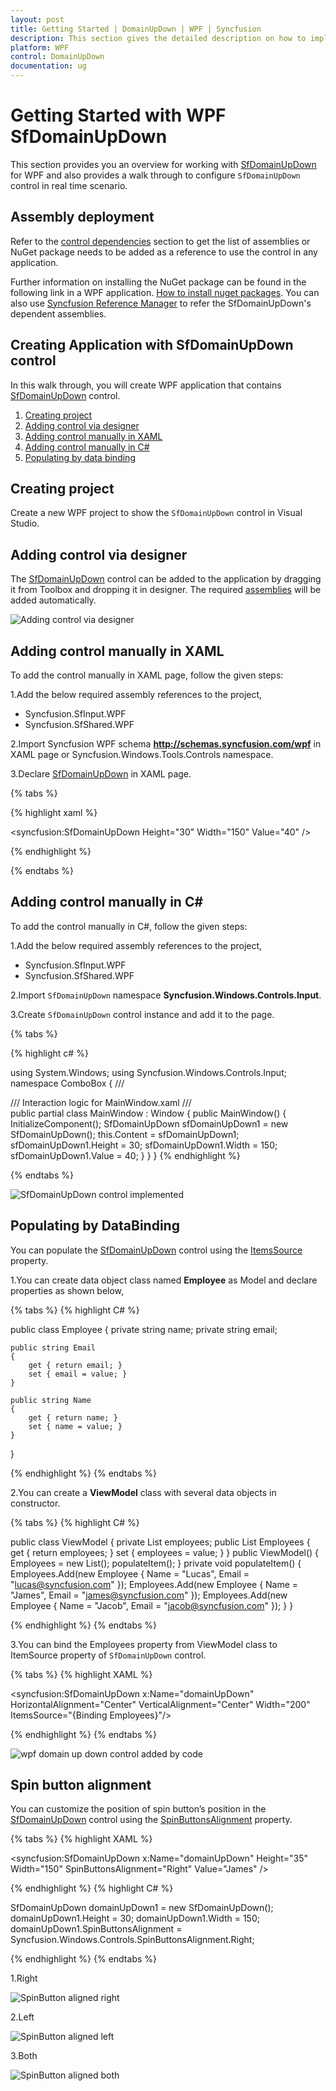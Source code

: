 ```yaml
---
layout: post
title: Getting Started | DomainUpDown | WPF | Syncfusion
description: This section gives the detailed description on how to implement the SfDomainUpDown control in WPF application..
platform: WPF
control: DomainUpDown
documentation: ug
---
```


# Getting Started with WPF SfDomainUpDown 

This section provides you an overview for working with [SfDomainUpDown](https://help.syncfusion.com/cr/wpf/Syncfusion.Windows.Controls.Input.SfDomainUpDown.html) for WPF and also provides a walk through to configure `SfDomainUpDown` control in real time scenario.

## Assembly deployment

Refer to the [control dependencies](https://help.syncfusion.com/wpf/control-dependencies#sfdomainupdown) section to get the list of assemblies or NuGet package needs to be added as a reference to use the control in any application.

Further information on installing the NuGet package can be found in the following link in a WPF application. [How to install nuget packages](https://help.syncfusion.com/wpf/visual-studio-integration/nuget-packages). You can also use [Syncfusion Reference Manager](https://help.syncfusion.com/wpf/visual-studio-integration/visual-studio-extensions/add-references) to refer the SfDomainUpDown's dependent assemblies.

## Creating Application with SfDomainUpDown control

In this walk through, you will create WPF application that contains [SfDomainUpDown](https://help.syncfusion.com/cr/wpf/Syncfusion.Windows.Controls.Input.SfDomainUpDown.html) control.

1. [Creating project](#Creating-the-project)
2. [Adding control via designer](#Adding-control-via-designer)
3. [Adding control manually in XAML](#Adding-control-manually-in-XAML)
4. [Adding control manually in C#](#Adding-control-manually-in-C#)
5. [Populating by data binding](#Populating-by-DataBinding)

## Creating project

Create a new WPF project to show the `SfDomainUpDown` control in Visual Studio.

## Adding control via designer

The [SfDomainUpDown](https://help.syncfusion.com/cr/wpf/Syncfusion.Windows.Controls.Input.SfDomainUpDown.html) control can be added to the application by dragging it from Toolbox and dropping it in designer. The required [assemblies](https://help.syncfusion.com/wpf/control-dependencies#sfdomainupdown) will be added automatically.

![Adding control via designer](Getting-Started_images/SfDomainUpDown_GettingStarted_img2.png)

## Adding control manually in XAML

To add the control manually in XAML page, follow the given steps:

1.Add the below required assembly references to the project,

* Syncfusion.SfInput.WPF
* Syncfusion.SfShared.WPF

2.Import Syncfusion WPF schema **http://schemas.syncfusion.com/wpf** in XAML page or Syncfusion.Windows.Tools.Controls namespace.

3.Declare [SfDomainUpDown](https://help.syncfusion.com/cr/wpf/Syncfusion.Windows.Controls.Input.SfDomainUpDown.html) in XAML page.

{% tabs %}

{% highlight xaml %}

<Window
        xmlns="http://schemas.microsoft.com/winfx/2006/xaml/presentation"
        xmlns:x="http://schemas.microsoft.com/winfx/2006/xaml"
        xmlns:d="http://schemas.microsoft.com/expression/blend/2008"
        xmlns:mc="http://schemas.openxmlformats.org/markup-compatibility/2006"
        xmlns:local="clr-namespace:GettingStartedComboBox"
        xmlns:syncfusion="http://schemas.syncfusion.com/wpf" x:Class="GettingStartedComboBox.MainWindow"
        mc:Ignorable="d"
        Title="MainWindow" Height="450" Width="800">
    <Grid>
        <syncfusion:SfDomainUpDown Height="30" Width="150" Value="40" />
    </Grid>
</Window>

{% endhighlight %}

{% endtabs %}

## Adding control manually in C#

To add the control manually in C#, follow the given steps:

1.Add the below required assembly references to the project,

* Syncfusion.SfInput.WPF
* Syncfusion.SfShared.WPF

2.Import `SfDomainUpDown` namespace **Syncfusion.Windows.Controls.Input**.

3.Create `SfDomainUpDown` control instance and add it to the page.

{% tabs %}

{% highlight c# %}

using System.Windows;
using Syncfusion.Windows.Controls.Input;
namespace ComboBox
{
    /// <summary>
    /// Interaction logic for MainWindow.xaml
    /// </summary>
    public partial class MainWindow : Window
    {
        public MainWindow()
        {
            InitializeComponent();
            SfDomainUpDown sfDomainUpDown1 = new SfDomainUpDown();
            this.Content = sfDomainUpDown1;
            sfDomainUpDown1.Height = 30;
            sfDomainUpDown1.Width = 150;
            sfDomainUpDown1.Value = 40;
        }
    }
}
{% endhighlight %}

{% endtabs %}

![SfDomainUpDown control implemented](Getting-Started_images/Spin-Button_img6.png)


## Populating by DataBinding

You can populate the [SfDomainUpDown](https://help.syncfusion.com/cr/wpf/Syncfusion.Windows.Controls.Input.SfDomainUpDown.html) control using the [ItemsSource](https://docs.microsoft.com/en-us/dotnet/api/system.windows.controls.itemscontrol.itemssourceproperty?view=netframework-4.7.2) property.

1.You can create data object class named **Employee** as Model and declare properties as shown below,

{% tabs %}
{% highlight C# %}

public class Employee
{
    private string name;
    private string email;

    public string Email
    {
        get { return email; }
        set { email = value; }
    }

    public string Name
    {
        get { return name; }
        set { name = value; }
    }
}

{% endhighlight %}
{% endtabs %}

2.You can create a **ViewModel** class with several data objects in constructor.

{% tabs %}
{% highlight C# %}

public class ViewModel
{
	private List<Employee> employees;
	public List<Employee> Employees
	{
		get { return employees; }
		set { employees = value; }
	}
	public ViewModel()
	{
		Employees = new List<Employee>();
		populateItem();
	}
	private void populateItem()
	{
		Employees.Add(new Employee { Name = "Lucas", Email = "lucas@syncfusion.com" });
		Employees.Add(new Employee { Name = "James", Email = "james@syncfusion.com" });
		Employees.Add(new Employee { Name = "Jacob", Email = "jacob@syncfusion.com" });
	}
}

{% endhighlight %}
{% endtabs %}

3.You can bind the Employees property from ViewModel class to ItemSource property of `SfDomainUpDown` control.

{% tabs %}
{% highlight XAML %}

<syncfusion:SfDomainUpDown x:Name="domainUpDown" HorizontalAlignment="Center" VerticalAlignment="Center" Width="200" ItemsSource="{Binding Employees}"/>

{% endhighlight %}
{% endtabs %}

![wpf domain up down control added by code](Getting-Started_images/wpf-domain-updown-control-data-binding.png)

## Spin button alignment

You can customize the position of spin button’s position in the [SfDomainUpDown](https://help.syncfusion.com/cr/wpf/Syncfusion.Windows.Controls.Input.SfDomainUpDown.html) control  using the [SpinButtonsAlignment](https://help.syncfusion.com/cr/wpf/Syncfusion.Windows.Controls.Input.SfDomainUpDown.html#Syncfusion_Windows_Controls_Input_SfDomainUpDown_SpinButtonsAlignment) property.

{% tabs %}
{% highlight XAML %}

<syncfusion:SfDomainUpDown x:Name="domainUpDown" Height="35" Width="150" SpinButtonsAlignment="Right" Value="James" />

{% endhighlight %}
{% highlight C# %}

SfDomainUpDown domainUpDown1 = new SfDomainUpDown();
domainUpDown1.Height = 30;
domainUpDown1.Width = 150;
domainUpDown1.SpinButtonsAlignment = Syncfusion.Windows.Controls.SpinButtonsAlignment.Right;

{% endhighlight %}
{% endtabs %}

1.Right

![SpinButton aligned right](Getting-Started_images/Spin-Button-Alignment_img1.png)

2.Left

![SpinButton aligned left](Getting-Started_images/Spin-Button-Alignment_img3.png)

3.Both

![SpinButton aligned both](Getting-Started_images/Spin-Button-Alignment_img5.png)
